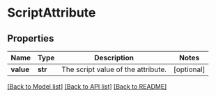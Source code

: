 # ScriptAttribute

## Properties
Name | Type | Description | Notes
------------ | ------------- | ------------- | -------------
**value** | **str** | The script value of the attribute. | [optional] 

[[Back to Model list]](../README.md#documentation-for-models) [[Back to API list]](../README.md#documentation-for-api-endpoints) [[Back to README]](../README.md)

